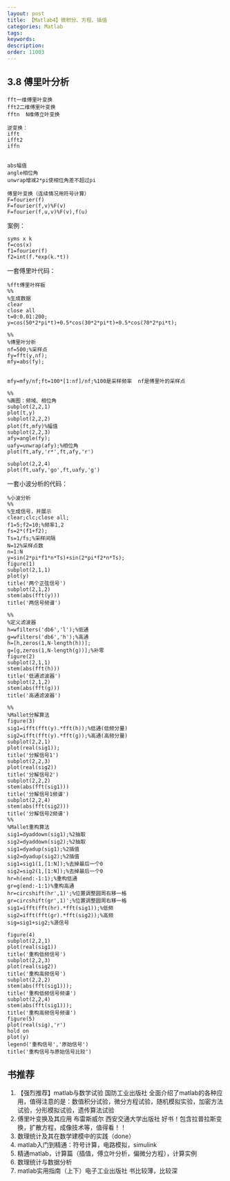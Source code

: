 ```yaml
---
layout: post
title: 【Matlab4】微积分、方程、插值
categories: Matlab
tags:
keywords:
description:
order: 11003
---
```



## 3.8 傅里叶分析

```
fft一维傅里叶变换
fft2二维傅里叶变换
fftn  N维傅立叶变换

逆变换：
ifft
ifft2
iffn


abs幅值
angle相位角
unwrap增减2*pi使相位角差不超过pi

傅里叶变换（连续情况用符号计算）
F=fourier(f)
F=fourier(f,v)%F(v)
F=fourier(f,u,v)%F(v),f(u)
```

案例：
```
syms x k
f=cos(x)
f1=fourier(f)
f2=int(f.*exp(k.*t))
```


一套傅里叶代码：
```
%fft傅里叶样板
%%
%生成数据
clear
close all
t=0:0.01:200;
y=cos(50*2*pi*t)+0.5*cos(30*2*pi*t)+0.5*cos(70*2*pi*t);

%%
%傅里叶分析
nf=500;%采样点
fy=fft(y,nf);
mfy=abs(fy);


mfy=mfy/nf;ft=100*[1:nf]/nf;%100是采样频率  nf是傅里叶的采样点

%%
%画图：频域、相位角
subplot(2,2,1)
plot(t,y)
subplot(2,2,2)
plot(ft,mfy)%幅值
subplot(2,2,3)
afy=angle(fy);
uafy=unwrap(afy);%相位角
plot(ft,afy,'r*',ft,afy,'r')

subplot(2,2,4)
plot(ft,uafy,'go',ft,uafy,'g')

```

一套小波分析的代码：
```
%小波分析
%%
%生成信号，并展示
clear;clc;close all;
f1=5;f2=10;%频率1,2
fs=2*(f1+f2);
Ts=1/fs;%采样间隔
N=12%采样点数
n=1:N
y=sin(2*pi*f1*n*Ts)+sin(2*pi*f2*n*Ts);
figure(1)
subplot(2,1,1)
plot(y)
title('两个正弦信号')
subplot(2,1,2)
stem(abs(fft(y)))
title('两信号频谱')

%%
%定义滤波器
h=wfilters('db6','l');%低通
g=wfilters('db6','h');%高通
h=[h,zeros(1,N-length(h))];
g=[g,zeros(1,N-length(g))];%补零
figure(2)
subplot(2,1,1)
stem(abs(fft(h)))
title('低通滤波器')
subplot(2,1,2)
stem(abs(fft(g)))
title('高通滤波器')

%%
%Mallet分解算法
figure(3)
sig1=ifft(fft(y).*fft(h));%低通(低频分量)
sig2=ifft(fft(y).*fft(g));%高通(高频分量)
subplot(2,2,1)
plot(real(sig1));
title('分解信号1')
subplot(2,2,3)
plot(real(sig2))
title('分解信号2')
subplot(2,2,2)
stem(abs(fft(sig1)))
title('分解信号1频谱')
subplot(2,2,4)
stem(abs(fft(sig2)))
title('分解信号2频谱')
%%
%Mallet重构算法
sig1=dyaddown(sig1);%2抽取
sig2=dyaddown(sig2);%2抽取
sig1=dyadup(sig1);%2插值
sig2=dyadup(sig2);%2插值
sig1=sig1(1,[1:N]);%去掉最后一个0
sig2=sig2(1,[1:N]);%去掉最后一个0
hr=h(end:-1:1);%重构低通
gr=g(end:-1:1)%重构高通
hr=circshift(hr',1)';%位置调整圆周右移一格
gr=circshift(gr',1)';%位置调整圆周右移一格
sig1=ifft(fft(hr).*fft(sig1));%低频
sig2=ifft(fft(gr).*fft(sig2));%高频
sig=sig1+sig2;%源信号

figure(4)
subplot(2,2,1)
plot(real(sig1))
title('重构低频信号')
subplot(2,2,3)
plot(real(sig2))
title('重构高频信号')
subplot(2,2,2)
stem(abs(fft(sig1)));
title('重构低频信号频谱')
subplot(2,2,4)
stem(abs(fft(sig1)));
title('重构高频信号频谱')
figure(5)
plot(real(sig),'r')
hold on
plot(y)
legend('重构信号','原始信号')
title('重构信号与原始信号比较')
```



## 书推荐

1. 【强烈推荐】matlab与数学试验 国防工业出版社
全面介绍了matlab的各种应用，值得注意的是：数值积分试验，微分方程试验，随机模拟实验，加密方法试验，分形模拟试验，遗传算法试验
2. 傅里叶变换及其应用    布雷斯威尔  西安交通大学出版社      好书！包含拉普拉斯变换，扩散方程，成像技术等，值得看！！
3. 数理统计及其在数学建模中的实践（done）
4. matlab入门到精通：符号计算，电路模拟，simulink
5. 精通matlab，计算篇（插值，傅立叶分析，偏微分方程），计算实例
6. 数理统计与数据分析
7. matlab实用指南（上下）电子工业出版社   书比较薄，比较深
